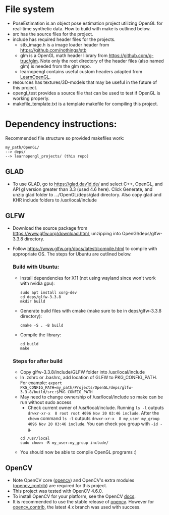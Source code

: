 # File system
- PoseEstimation is an object pose estimation project utilizing OpenGL for real-time synthetic data. How to build with make is outlined below.
- src has the source files for the project.
- include has required header files for the projects.
    - stb_image.h is a image loader header from https://github.com/nothings/stb
    - glm is a OpenGL math header library from https://github.com/g-truc/glm.
      Note only the root directory of the header files (also named glm) is
      needed from the glm repo.
    - learnopengl contains useful custom headers adapted from [LearnOpenGL](https://github.com/JoeyDeVries/LearnOpenGL).
- resources has textures/3D-models that may be useful in the future of this project.
- opengl_test provides a source file that can be used to test if OpenGL is working properly.
- makefile_template.txt is a template makefile for compiling this project.

# Dependency instructions:
Recommended file structure so provided makefiles work:
```
my_path/OpenGL/
--> deps/
--> learnopengl_projects/ (this repo)
```

## GLAD
- To use GLAD, go to https://glad.dav1d.de/ and select C++, OpenGL, and API gl version
greater than 3.3 (used 4.6 here). Click Generate, and unzip glad folder to
.../OpenGL/deps/glad directory. Also copy glad and KHR include folders to /usr/local/include

## GLFW
- Download the source package from https://www.glfw.org/download.html, unzipping into OpenGl/deps/glfw-3.3.8 directory.
- Follow https://www.glfw.org/docs/latest/compile.html to compile with appropriate OS. The steps for Ubuntu are outlined below.
  ### Build with Ubuntu:
  - Install dependencies for X11 (not using wayland since won't work with nvidia gpu):
    ```
    sudo apt install xorg-dev
    cd deps/glfw-3.3.8
    mkdir build
    ```
  - Generate build files with cmake (make sure to be in deps/glfw-3.3.8 directory):
    ```
    cmake -S . -B build
    ```
  - Compile the library:
    ```
    cd build
    make
    ```

  ### Steps for after build
  - Copy glfw-3.3.8/include/GLFW folder into /usr/local/include
  - In .zshrc or .bashrc, add location of GLFW to PKG_CONFIG_PATH. For example:
  ```export PKG_CONFIG_PATH=my_path/Projects/OpenGL/deps/glfw-3.3.8/build/src:$PKG_CONFIG_PATH```
  - May need to change ownership of /usr/local/include so make can be run without sudo access
    - Check current owner of /usr/local/include. Running ```ls -l``` outputs ```drwxr-xr-x  8 root root 4096 Nov 20 03:46 include```. After the ```chown``` command ```ls -l``` outputs ```drwxr-xr-x  8 my_user my_group 4096 Nov 20 03:46 include```. You can check you group with ```-id -g```.
    ```
    cd /usr/local
    sudo chown -R my_user:my_group include/
    ```
  - You should now be able to compile OpenGL programs :)

## OpenCV
- Note OpenCV core ([opencv](https://github.com/opencv/opencv)) and OpenCV's extra modules ([opencv_contrib](https://github.com/opencv/opencv_contrib)) are required for this project.
- This project was tested with OpenCV 4.6.0.
- To install OpenCV for your platform, see the OpenCV [docs](https://docs.opencv.org/4.6.0/df/d65/tutorial_table_of_content_introduction.html).
- It is recommended to use the stable release of [opencv](https://github.com/opencv/opencv). However for [opencv_contrib](https://github.com/opencv/opencv_contrib), the latest 4.x branch was used with success.

